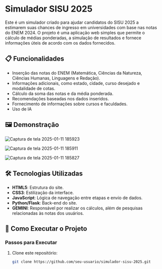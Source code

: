 


# Simulador SISU 2025

Este é um simulador criado para ajudar candidatos do SISU 2025 a estimarem suas chances de ingresso em universidades com base nas notas do ENEM 2024. O projeto é uma aplicação web simples que permite o cálculo de médias ponderadas, a simulação de resultados e fornece informações úteis de acordo com os dados fornecidos.

## 📋 Funcionalidades

- Inserção das notas do ENEM (Matemática, Ciências da Natureza, Ciências Humanas, Linguagens e Redação).
- Informações adicionais, como estado, cidade, curso desejado e modalidade de cotas.
- Cálculo da soma das notas e da média ponderada.
- Recomendações baseadas nos dados inseridos.
- Fornecimento de informações sobre cursos e faculdades.
- Uso de IA

## 🖼️ Demonstração

![Captura de tela 2025-01-11 185923](https://github.com/user-attachments/assets/69589c7f-2c6a-4889-be84-bb8bfbdcfca3)

![Captura de tela 2025-01-11 185911](https://github.com/user-attachments/assets/d026f654-22e0-407c-bb88-ff26e571122c)

![Captura de tela 2025-01-11 185827](https://github.com/user-attachments/assets/34863896-9de1-416b-b8cb-82da05bb4c18)

## 🛠️ Tecnologias Utilizadas

- **HTML5**: Estrutura do site.
- **CSS3**: Estilização da interface.
- **JavaScript**: Lógica de navegação entre etapas e envio de dados.
- **Python/Flask**: Back-end do site.
- **GEMINI**: Responsável por realizar os cálculos, além de pesquisas relacionadas às notas dos usuários.

## 🚀 Como Executar o Projeto

### Passos para Executar

1. Clone este repositório:
   ```bash
   git clone https://github.com/seu-usuario/simulador-sisu-2025.git
   ```
